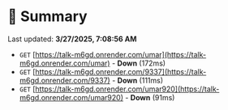 # 📖 Summary
Last updated: **3/27/2025, 7:08:56 AM**

- `GET` [https://talk-m6gd.onrender.com/umar](https://talk-m6gd.onrender.com/umar) - **Down** (172ms)
- `GET` [https://talk-m6gd.onrender.com/9337](https://talk-m6gd.onrender.com/9337) - **Down** (111ms)
- `GET` [https://talk-m6gd.onrender.com/umar920](https://talk-m6gd.onrender.com/umar920) - **Down** (91ms)
